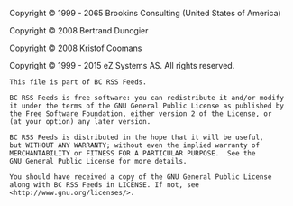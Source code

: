 ﻿Copyright © 1999 - 2065 Brookins Consulting (United States of America)

Copyright © 2008 Bertrand Dunogier

Copyright © 2008 Kristof Coomans

Copyright © 1999 - 2015 eZ Systems AS. All rights reserved.

    This file is part of BC RSS Feeds.

    BC RSS Feeds is free software: you can redistribute it and/or modify
    it under the terms of the GNU General Public License as published by
    the Free Software Foundation, either version 2 of the License, or
    (at your option) any later version.

    BC RSS Feeds is distributed in the hope that it will be useful,
    but WITHOUT ANY WARRANTY; without even the implied warranty of
    MERCHANTABILITY or FITNESS FOR A PARTICULAR PURPOSE.  See the
    GNU General Public License for more details.

    You should have received a copy of the GNU General Public License
    along with BC RSS Feeds in LICENSE. If not, see <http://www.gnu.org/licenses/>.
